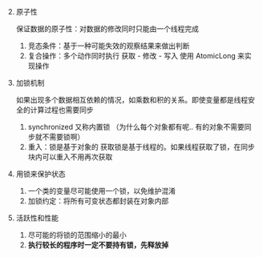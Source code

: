 2. 原子性

   保证数据的原子性：对数据的修改同时只能由一个线程完成

   1. 竞态条件：基于一种可能失效的观察结果来做出判断
   2. 复合操作：多个动作同时执行  获取 - 修改 - 写入   使用 AtomicLong 来实现操作

3. 加锁机制

   如果出现多个数据相互依赖的情况，如乘数和积的关系。即使变量都是线程安全的计算过程也需要同步

   1. synchronized 又称内置锁 （为什么每个对象都有呢.. 有的对象不需要同步就不需要锁啊）
   2. 重入：锁是基于对象的 获取锁是基于线程的。如果线程获取了锁，在同步块内可以重入不用再次获取

4. 用锁来保护状态

   1. 一个类的变量尽可能使用一个锁，以免维护混淆
   2. 加锁约定：将所有可变状态都封装在对象内部

5. 活跃性和性能

   1. 尽可能的将锁的范围缩小的最小
   2. **执行较长的程序时一定不要持有锁，先释放掉**